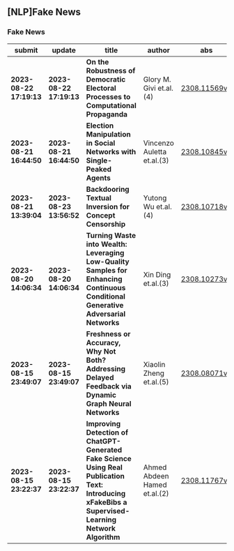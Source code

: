 ## [NLP]Fake News 

### Fake News

| submit | update | title | author | abs | PDF | code | cates | journal |
|---|---|---|---|---|---|---|---|---|
|**2023-08-22 17:19:13**|**2023-08-22 17:19:13**|**On the Robustness of Democratic Electoral Processes to Computational   Propaganda**|Glory M. Givi et.al.(4)|[2308.11569v1](http://arxiv.org/abs/2308.11569v1)|[gotoRead](http://arxiv.org/pdf/2308.11569v1)|null|physics.soc-ph|null|
|**2023-08-21 16:44:50**|**2023-08-21 16:44:50**|**Election Manipulation in Social Networks with Single-Peaked Agents**|Vincenzo Auletta et.al.(3)|[2308.10845v1](http://arxiv.org/abs/2308.10845v1)|[gotoRead](http://arxiv.org/pdf/2308.10845v1)|null|cs.GT, cs.MA, cs.SI|null|
|**2023-08-21 13:39:04**|**2023-08-23 13:56:52**|**Backdooring Textual Inversion for Concept Censorship**|Yutong Wu et.al.(4)|[2308.10718v2](http://arxiv.org/abs/2308.10718v2)|[gotoRead](http://arxiv.org/pdf/2308.10718v2)|null|cs.CR, cs.CV|null|
|**2023-08-20 14:06:34**|**2023-08-20 14:06:34**|**Turning Waste into Wealth: Leveraging Low-Quality Samples for Enhancing   Continuous Conditional Generative Adversarial Networks**|Xin Ding et.al.(3)|[2308.10273v1](http://arxiv.org/abs/2308.10273v1)|[gotoRead](http://arxiv.org/pdf/2308.10273v1)|null|cs.CV, cs.LG|null|
|**2023-08-15 23:49:07**|**2023-08-15 23:49:07**|**Freshness or Accuracy, Why Not Both? Addressing Delayed Feedback via   Dynamic Graph Neural Networks**|Xiaolin Zheng et.al.(5)|[2308.08071v1](http://arxiv.org/abs/2308.08071v1)|[gotoRead](http://arxiv.org/pdf/2308.08071v1)|null|cs.LG, cs.AI|null|
|**2023-08-15 23:22:37**|**2023-08-15 23:22:37**|**Improving Detection of ChatGPT-Generated Fake Science Using Real   Publication Text: Introducing xFakeBibs a Supervised-Learning Network   Algorithm**|Ahmed Abdeen Hamed et.al.(2)|[2308.11767v1](http://arxiv.org/abs/2308.11767v1)|[gotoRead](http://arxiv.org/pdf/2308.11767v1)|null|cs.CL, cs.IR, I.2|null|
